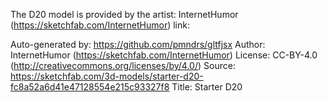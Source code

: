 The D20 model is provided by the artist: InternetHumor (https://sketchfab.com/InternetHumor)
link: 

Auto-generated by: https://github.com/pmndrs/gltfjsx
Author: InternetHumor (https://sketchfab.com/InternetHumor)
License: CC-BY-4.0 (http://creativecommons.org/licenses/by/4.0/)
Source: https://sketchfab.com/3d-models/starter-d20-fc8a52a6d41e47128554e215c93327f8
Title: Starter D20
